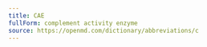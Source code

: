 ```yaml
---
title: CAE
fullForm: complement activity enzyme
source: https://openmd.com/dictionary/abbreviations/c
---
```

